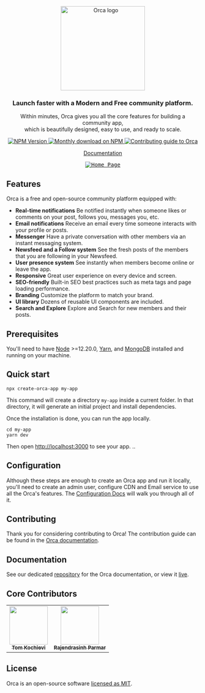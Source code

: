 <p align="center">
  <a href="https://dimimikadze.github.io/orca-docs">
    <img src="https://dimimikadze.github.io/orca-docs/img/logo-full.png" width="220px" alt="Orca logo" />
  </a>
</p>

<h3 align="center">Launch faster with a Modern and Free community platform.</h3>
<p align="center">Within minutes, Orca gives you all the core features for building a community app, <br /> which is beautifully designed, easy to use, and ready to scale.</p>

<p align="center">
  <a href="https://www.npmjs.com/package/create-orca-app">
    <img src="https://img.shields.io/npm/v/create-orca-app/latest.svg" alt="NPM Version" />
  </a>
  <a href="https://www.npmjs.com/package/create-orca-app">
    <img src="https://img.shields.io/npm/dm/create-orca-app.svg" alt="Monthly download on NPM" />
  </a>
  <a href="https://dimimikadze.github.io/orca-docs/docs/contributing">
    <img src="https://img.shields.io/badge/PRs-welcome-green.svg" alt="Contributing guide to Orca" />
  </a>
</p>

<p align="center">
  <a href="https://dimimikadze.github.io/orca-docs/docs/getting-started/installation">Documentation</a>
</p>

<p align="center">
  <a href="https://dimimikadze.github.io/orca-docs">
    <kbd><img src="https://res.cloudinary.com/dkkf9iqnd/image/upload/v1633071697/community/Home_Page.png" alt="Home Page" /></kbd>
  </a>
</p>

## Features

Orca is a free and open-source community platform equipped with:

- **Real-time notifications** Be notified instantly when someone likes or comments on your post, follows you, messages you, etc.
- **Email notifications** Receive an email every time someone interacts with your profile or posts.
- **Messenger** Have a private conversation with other members via an instant messaging system.
- **Newsfeed and a Follow system** See the fresh posts of the members that you are following in your Newsfeed.
- **User presence system** See instantly when members become online or leave the app.
- **Responsive** Great user experience on every device and screen.
- **SEO-friendly** Built-in SEO best practices such as meta tags and page loading performance.
- **Branding** Customize the platform to match your brand.
- **UI library** Dozens of reusable UI components are included.
- **Search and Explore** Explore and Search for new members and their posts.

## Prerequisites

You'll need to have [Node](https://nodejs.org) >=12.20.0, [Yarn](https://yarnpkg.com), and [MongoDB](https://www.mongodb.com) installed and running on your machine.

## Quick start

```
npx create-orca-app my-app
```

This command will create a directory `my-app` inside a current folder. In that directory, it will generate an initial project and install dependencies.

Once the installation is done, you can run the app locally.

```
cd my-app
yarn dev
```

Then open [http://localhost:3000](http://localhost:3000) to see your app. ..

## Configuration

Although these steps are enough to create an Orca app and run it locally, you'll need to create an admin user, configure CDN and Email service to use all the Orca's features. The [Configuration Docs](https://dimimikadze.github.io/orca-docs/docs/getting-started/configuration) will walk you through all of it.

## Contributing

Thank you for considering contributing to Orca! The contribution guide can be found in the [Orca documentation](https://dimimikadze.github.io/orca-docs/docs/contributing).

## Documentation

See our dedicated [repository](https://github.com/dimimikadze/dimimikadze.github.io/orca-docs) for the Orca documentation, or view it [live](https://dimimikadze.github.io/orca-docs/docs/getting-started/installation).

## Core Contributors

<table>
  <tr>
    <td align="center"><a href="https://github.com/TomKochievi"><img src="https://avatars.githubusercontent.com/u/13495707?v=4" width="100px;" alt=""/><br /><sub><b>Tom Kochievi</b></sub></a></td>
    <td align="center"><a href="https://github.com/RajendrasinhParmar"><img src="https://avatars.githubusercontent.com/u/8512172?v=4" width="100px;" alt=""/><br /><sub><b>Rajendrasinh Parmar</b></sub></a></td>
  </tr>
</table>

## License

Orca is an open-source software [licensed as MIT](./LICENSE).
